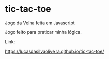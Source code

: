 # tic-tac-toe
Jogo da Velha feita em Javascript

Jogo feito para praticar minha lógica.

Link:

https://lucasdasilvaoliveira.github.io/tic-tac-toe/
